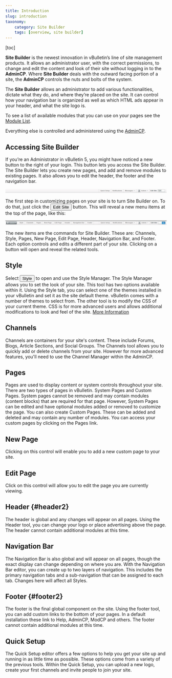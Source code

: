 ```yaml
---
title: Introduction
slug: introduction
taxonomy:
    category: Site Builder
    tags: [overview, site builder]
---
```

[toc]

**Site Builder** is the newest innovation in vBulletin’s line of site management products. It allows an administrator user, with the correct permissions, to change and edit the content and look of their site without logging in to the **AdminCP**. Where **Site Builder** deals with the outward facing portion of a site, the **AdminCP** controls the nuts and bolts of the system. 

The **Site Builder** allows an administrator to add various functionalities, dictate what they do, and where they’re placed on the site. It can control how your navigation bar is organized as well as which HTML ads appear in your header, and what the site logo is.

To see a list of available modules that you can use on your pages see the [Module List](/site_builder/pages/add_modules).

Everything else is controlled and administered using the [AdminCP](/admin_control_panel). 

## Accessing Site Builder
If you’re an Administrator in vBulletin 5, you might have noticed a new button to the right of your login. This button lets you access the Site Builder. The Site Builder lets you create new pages, and add and remove modules to existing pages. It also allows you to edit the header, the footer and the navigation bar.  

![Menu with Site Builder Off](./sitebuilder_off.png)

The first step in customizing pages on your site is to turn Site Builder on. To do that, just click the <button>Edit Site</button> button. This will reveal a new menu items at the top of the page, like this:

![Menu with Site Builder On](./sitebuilder_on.png)

The new items are the commands for Site Builder. These are: Channels, Style, Pages, New Page, Edit Page, Header, Navigation Bar, and Footer. Each option controls and edits a different part of your site. Clicking on a button will open and reveal the related tools.

## Style
Select <button>Style</button> to open and use the Style Manager. The Style Manager allows you to set the look of your site. This tool has two options available within it. Using the Style tab, you can select one of the themes installed in your vBulletin and set it as the site default theme. vBulletin comes with a number of themes to select from. The other tool is to modify the CSS of your current theme. CSS is for more advanced users and allows additional modifications to look and feel of the site. [More Information](/site_builder/styles)

## Channels
Channels are containers for your site's content. These include Forums, Blogs, Article Sections, and Social Groups. The Channels tool allows you to quickly add or delete channels from your site. However for more advanced features, you'll need to use the Channel Manager within the AdminCP.

## Pages
Pages are used to display content or system controls throughout your site. There are two types of pages in vBulletin. System Pages and Custom Pages. System pages cannot be removed and may contain modules (content blocks) that are required for that page. However, System Pages can be edited and have optional modules added or removed to customize the page. You can also create Custom Pages. These can be added and deleted and may contain any number of modules. You can access your custom pages by clicking on the Pages link.

## New Page
Clicking on this control will enable you to add a new custom page to your site.

## Edit Page
Click on this control will allow you to edit the page you are currently viewing.

## Header {#header2}
The header is global and any changes will appear on all pages. Using the Header tool, you can change your logo or place advertising above the page. The header cannot contain additional modules at this time.

## Navigation Bar
The Navigation Bar is also global and will appear on all pages, though the exact display can change depending on where you are. With the Navigation Bar editor, you can create up to two layers of navigation. This includes the primary navigation tabs and a sub-navigation that can be assigned to each tab. Changes here will affect all Styles.

## Footer {#footer2}
The footer is the final global component on the site. Using the footer tool, you can add custom links to the bottom of your pages. In a default installation these link to Help, AdminCP, ModCP and others. The footer cannot contain additional modules at this time.

## Quick Setup
The Quick Setup editor offers a few options to help you get your site up and running in as little time as possible. These options come from a variety of the previous tools. Within the Quick Setup, you can upload a new logo, create your first channels and invite people to join your site.


